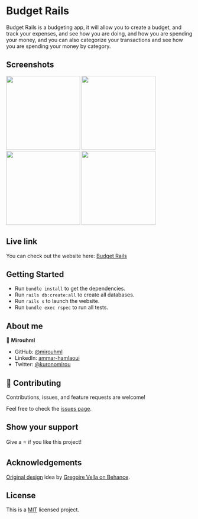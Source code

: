 # Budget Rails

Budget Rails is a budgeting app, it will allow you to create a budget, and track your expenses, and see how you are doing, and how you are spending your money, and you can also categorize your transactions and see how you are spending your money by category.

## Screenshots

<div>
  <img src="https://user-images.githubusercontent.com/20567503/176318560-e9cae0c9-9919-420b-926b-e8367b021c2a.png" width="200">
  <img src="https://user-images.githubusercontent.com/20567503/176319290-62444c00-b3cb-4df0-b0d9-9633ee22f11c.png" width="200">
  <img src="https://user-images.githubusercontent.com/20567503/176319315-277533e8-e800-4aa1-8cea-b50105f6f84c.png" width="200">
  <img src="https://user-images.githubusercontent.com/20567503/176319379-9ec89761-e94e-40fc-8335-8bb7e21b37cf.png" width="200">
</div>

## Live link

You can check out the website here: [Budget Rails](https://mirouhml-budget-rails.herokuapp.com/)

## Getting Started

- Run `bundle install` to get the dependencies.
- Run `rails db:create:all` to create all databases.
- Run `rails s` to launch the website.
- Run `bundle exec rspec` to run all tests.

## About me

👤 **Mirouhml**

- GitHub: [@mirouhml](https://github.com/mirouhml)
- LinkedIn: [ammar-hamlaoui](https://www.linkedin.com/in/ammar-hamlaoui/)
- Twitter: [@kuronomirou](https://twitter.com/kuronomirou)

## 🤝 Contributing

Contributions, issues, and feature requests are welcome!

Feel free to check the [issues page](../../issues/).

## Show your support

Give a ⭐️ if you like this project!

## Acknowledgements

[Original design](https://www.behance.net/gallery/19759151/Snapscan-iOs-design-and-branding?tracking_source=) idea by [Gregoire Vella on Behance](https://www.behance.net/gregoirevella).

## License

This is a [MIT](./LICENSE) licensed project.
